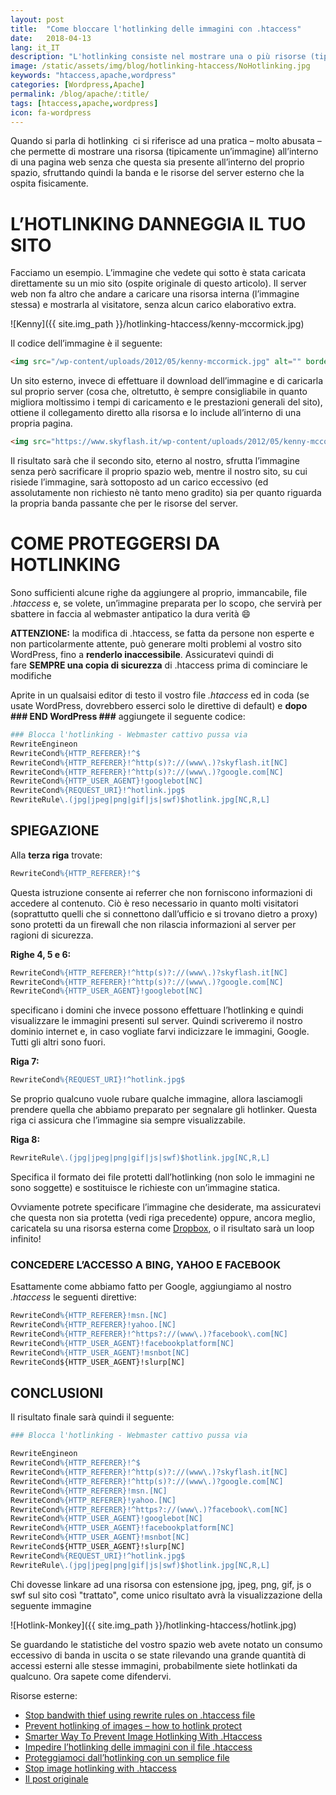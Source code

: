 ```yaml
---
layout: post
title:  "Come bloccare l'hotlinking delle immagini con .htaccess"
date:   2018-04-13
lang: it_IT
description: "L'hotlinking consiste nel mostrare una o più risorse (tipicamente immagini) all’interno di una pagina web, ad insaputa del proprietario del sito originale. Vediamo come impedirla, usando .htaccess e Apache"
image: /static/assets/img/blog/hotlinking-htaccess/NoHotlinking.jpg
keywords: "htaccess,apache,wordpress"
categories: [Wordpress,Apache]
permalink: /blog/apache/:title/
tags: [htaccess,apache,wordpress]
icon: fa-wordpress
---
```


Quando si parla di hotlinking  ci si riferisce ad una pratica – molto abusata – che permette di mostrare una risorsa (tipicamente un’immagine) all’interno di una pagina web senza che questa sia presente all’interno del proprio spazio, sfruttando quindi la banda e le risorse del server esterno che la ospita fisicamente.

# L’HOTLINKING DANNEGGIA IL TUO SITO

Facciamo un esempio. L’immagine che vedete qui sotto è stata caricata direttamente su un mio sito (ospite originale di questo articolo). Il server web non fa altro che andare a caricare una risorsa interna (l’immagine stessa) e mostrarla al visitatore, senza alcun carico elaborativo extra.

![Kenny]({{ site.img_path }}/hotlinking-htaccess/kenny-mccormick.jpg)

Il codice dell’immagine è il seguente:

```html
<img src="/wp-content/uploads/2012/05/kenny-mccormick.jpg" alt="" border="0" width="320" height="240" />
```

Un sito esterno, invece di effettuare il download dell’immagine e di caricarla sul proprio server (cosa che, oltretutto, è sempre consigliabile in quanto migliora moltissimo i tempi di caricamento e le prestazioni generali del sito), ottiene il collegamento diretto alla risorsa e lo include all’interno di una propria pagina.

```html
<img src="https://www.skyflash.it/wp-content/uploads/2012/05/kenny-mccormick.jpg" alt="" border="0" width="320" height="240" />
```

Il risultato sarà che il secondo sito, eterno al nostro, sfrutta l’immagine senza però sacrificare il proprio spazio web, mentre il nostro sito, su cui risiede l’immagine, sarà sottoposto ad un carico eccessivo (ed assolutamente non richiesto nè tanto meno gradito) sia per quanto riguarda la propria banda passante che per le risorse del server.

# COME PROTEGGERSI DA HOTLINKING

Sono sufficienti alcune righe da aggiungere al proprio, immancabile, file *.htaccess* e, se volete, un’immagine preparata per lo scopo, che servirà per sbattere in faccia al webmaster antipatico la dura verità :smile:

**ATTENZIONE:** la modifica di .htaccess, se fatta da persone non esperte e non particolarmente attente, può generare molti problemi al vostro sito WordPress, fino a **renderlo inaccessibile**. Assicuratevi quindi di fare **SEMPRE una copia di sicurezza** di .htaccess prima di cominciare le modifiche

Aprite in un qualsaisi editor di testo il vostro file *.htaccess* ed in coda (se usate WordPress, dovrebbero esserci solo le direttive di default) e **dopo ### END WordPress ###** aggiungete il seguente codice:

```apache
### Blocca l'hotlinking - Webmaster cattivo pussa via
RewriteEngineon
RewriteCond%{HTTP_REFERER}!^$
RewriteCond%{HTTP_REFERER}!^http(s)?://(www\.)?skyflash.it[NC]
RewriteCond%{HTTP_REFERER}!^http(s)?://(www\.)?google.com[NC]
RewriteCond%{HTTP_USER_AGENT}!googlebot[NC]
RewriteCond%{REQUEST_URI}!^hotlink.jpg$
RewriteRule\.(jpg|jpeg|png|gif|js|swf)$hotlink.jpg[NC,R,L]
```

## SPIEGAZIONE

Alla **terza riga** trovate:

```apache
RewriteCond%{HTTP_REFERER}!^$
```

Questa istruzione consente ai referrer che non forniscono informazioni di accedere al contenuto. Ciò è reso necessario in quanto molti visitatori (soprattutto quelli che si connettono dall’ufficio e si trovano dietro a proxy) sono protetti da un firewall che non rilascia informazioni al server per ragioni di sicurezza.

**Righe 4, 5 e 6:**

```apache
RewriteCond%{HTTP_REFERER}!^http(s)?://(www\.)?skyflash.it[NC]
RewriteCond%{HTTP_REFERER}!^http(s)?://(www\.)?google.com[NC]
RewriteCond%{HTTP_USER_AGENT}!googlebot[NC]
```

specificano i domini che invece possono effettuare l’hotlinking e quindi visualizzare le immagini presenti sul server. Quindi scriveremo il nostro dominio internet e, in caso vogliate farvi indicizzare le immagini, Google. Tutti gli altri sono fuori.

**Riga 7:**

```apache
RewriteCond%{REQUEST_URI}!^hotlink.jpg$
```

Se proprio qualcuno vuole rubare qualche immagine, allora lasciamogli prendere quella che abbiamo preparato per segnalare gli hotlinker. Questa riga ci assicura che l’immagine sia sempre visualizzabile.

**Riga 8:**
```apache
RewriteRule\.(jpg|jpeg|png|gif|js|swf)$hotlink.jpg[NC,R,L]
```

Specifica il formato dei file protetti dall’hotlinking (non solo le immagini ne sono soggette) e sostituisce le richieste con un’immagine statica.

Ovviamente potrete specificare l’immagine che desiderate, ma assicuratevi che questa non sia protetta (vedi riga precedente) oppure, ancora meglio, caricatela su una risorsa esterna come [Dropbox](http://db.tt/wgafhzXi), o il risultato sarà un loop infinito!

### CONCEDERE L’ACCESSO A BING, YAHOO E FACEBOOK

Esattamente come abbiamo fatto per Google, aggiungiamo al nostro *.htaccess* le seguenti direttive:

```apache
RewriteCond%{HTTP_REFERER}!msn.[NC]
RewriteCond%{HTTP_REFERER}!yahoo.[NC]
RewriteCond%{HTTP_REFERER}!^https?://(www\.)?facebook\.com[NC]
RewriteCond%{HTTP_USER_AGENT}!facebookplatform[NC]
RewriteCond%{HTTP_USER_AGENT}!msnbot[NC]
RewriteCond${HTTP_USER_AGENT}!slurp[NC]
```

## CONCLUSIONI

Il risultato finale sarà quindi il seguente:

```apache
### Blocca l'hotlinking - Webmaster cattivo pussa via

RewriteEngineon
RewriteCond%{HTTP_REFERER}!^$
RewriteCond%{HTTP_REFERER}!^http(s)?://(www\.)?skyflash.it[NC]
RewriteCond%{HTTP_REFERER}!^http(s)?://(www\.)?google.com[NC]
RewriteCond%{HTTP_REFERER}!msn.[NC]
RewriteCond%{HTTP_REFERER}!yahoo.[NC]
RewriteCond%{HTTP_REFERER}!^https?://(www\.)?facebook\.com[NC]
RewriteCond%{HTTP_USER_AGENT}!googlebot[NC]
RewriteCond%{HTTP_USER_AGENT}!facebookplatform[NC]
RewriteCond%{HTTP_USER_AGENT}!msnbot[NC]
RewriteCond${HTTP_USER_AGENT}!slurp[NC]
RewriteCond%{REQUEST_URI}!^hotlink.jpg$
RewriteRule\.(jpg|jpeg|png|gif|js|swf)$hotlink.jpg[NC,R,L]
```

Chi dovesse linkare ad una risorsa con estensione jpg, jpeg, png, gif, js o swf sul sito così "trattato", come unico risultato avrà la visualizzazione della seguente immagine

![Hotlink-Monkey]({{ site.img_path }}/hotlinking-htaccess/hotlink.jpg)

Se guardando le statistiche del vostro spazio web avete notato un consumo eccessivo di banda in uscita o se state rilevando una grande quantità di accessi esterni alle stesse immagini, probabilmente siete hotlinkati da qualcuno. Ora sapete come difendervi.

Risorse esterne:

- [Stop bandwith thief using rewrite rules on .htaccess file](http://www.istanto.net/stop-bandwith-thief-using-rewrite-rules-on-htaccess-file.html)
- [Prevent hotlinking of images – how to hotlink protect](http://www.htaccesstools.com/hotlink-protection/)
- [Smarter Way To Prevent Image Hotlinking With .Htaccess](http://www.hongkiat.com/blog/smarter-way-to-prevent-image-hotlinking-with-htaccess/)
- [Impedire l’hotlinking delle immagini con il file .htaccess](http://gabrieleromanato.com/2012/03/impedire-hotlinking-immagini-htaccess/)
- [Proteggiamoci dall’hotlinking con un semplice file](http://vincenzodibiaggio.it/2008/07/11/proteggiamoci-dallhotlinking-con-un-semplice-file-htaccess/)
- [Stop image hotlinking with .htaccess](http://www.thewebsqueeze.com/web-design-tutorials/stop-image-hotlinking-with-htaccess.html)
- [Il post originale](https://www.skyflash.it/internet-reti/sicurezza/come-bloccare-lhotlinking-delle-immagini-tramite-htaccess/6552/)